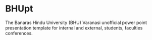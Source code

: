# BHUpt
The Banaras Hindu University (BHU) Varanasi unofficial power point presentation template for internal and external, students, faculties conferences.
